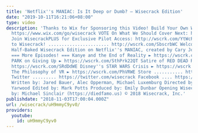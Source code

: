 ```yaml
---
title: 'Netflix''s MANIAC: Is It Deep or Dumb? – Wisecrack Edition'
date: "2019-10-11T16:21:06+08:00"
type: video
description: 'Thanks to Wix for Sponsoring this Video! Build Your Own Website at:
  https://www.wix.com/go/wisecrack VOTE On What We Should Cover Next: https://wscrk.com/2Onx0iK
  Join WisecrackPLUS for Exclusive Pilot Access: http://wscrk.com/YtWcPls Subscribe
  to Wisecrack! ....................... http://wscrk.com/SbscrbWC Welcome to this
  Half-Baked Wisecrack Edition on Netflix''s MANIAC, created by Cary Joji Fukunaga!
  === More Episodes! === Kanye and the End of Reality ► https://wscrk.com/KyfbWE SOUTH
  PARK on Giving Up ► https://wscrk.com/SthPrk22QT Satire of RED DEAD REDEMPTION ►
  https://wscrk.com/SRdDdWE Disney''s STAR WARS Crisis ► https://wscrk.com/SWCrsWE
  The Philosophy of VR ► https://wscrk.com/PhVRWE Store ........... http://wisecrackstore.com
  Twitter ......... https://twitter.com/wisecrack Facebook .... https://facebook.com/wisecrackedu
  Written by: Jared Bauer, Alec Opperman, Michael Luxemburg Directed by: Elizabeth
  Yarwood Edited by: Mark Potts Produced by: Emily Dunbar Opening Wisecrack Animation
  by: Michael Sinclair (https://diedfamo.us) © 2018 Wisecrack, Inc.'
publishdate: "2018-11-03T17:00:04.000Z"
url: /wisecrack/uH9mmyC9yv0/
providers:
  youtube:
    id: uH9mmyC9yv0
---
```

